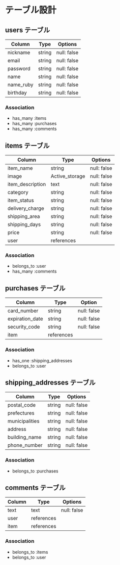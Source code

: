 # テーブル設計

## users テーブル

| Column    | Type    |  Options    |
|-----------|---------|-------------|
| nickname  | string  | null: false |
| email     | string  | null: false |
| password  | string  | null: false |
| name      | string  | null: false |
| name_ruby | string  | null: false |
| birthday  | string  | null: false |

### Association

- has_many :items
- has_many :purchases
- has_many :comments

## items テーブル

| Column           | Type           |  Options    |
|------------------|----------------|-------------|
| item_name        | string         | null: false |
| image            | Active_storage | null: false |
| item_description | text           | null: false |
| category         | string         | null: false |
| item_status      | string         | null: false |
| delivery_charge  | string         | null: false |
| shipping_area    | string         | null: false |
| shipping_days    | string         | null: false |
| price            | string         | null: false |
| user             | references     |             |

### Association

- belongs_to :user
- has_many :comments

## purchases テーブル

| Column          | Type       | Option      |
|-----------------|------------|-------------|
| card_number     | string     | null: false |
| expiration_date | string     | null: false |
| security_code   | string     | null: false |
| item            | references |             |

### Association

- has_one :shipping_addresses
- belongs_to :user

## shipping_addresses テーブル

| Column         | Type   | Options     |
|----------------|--------|-------------|
| postal_code    | string | null: false |
| prefectures    | string | null: false |
| municipalities | string | null: false |
| address        | string | null: false |
| building_name  | string | null: false |
| phone_number   | string | null: false |

### Association

- belongs_to :purchases

## comments テーブル

| Column | Type       | Options     |
|--------|------------|-------------|
| text   | text       | null: false |
| user   | references |             |
| item   | references |             |

### Association

- belongs_to :items
- belongs_to :user
